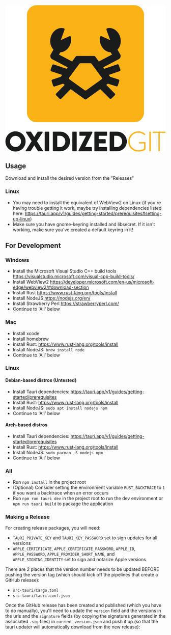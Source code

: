 <p align="center">
    <img src="src-tauri/icons/OxidizedGitMainLogo.png" alt="Oxidized Git">
</p>

## Usage
Download and install the desired version from the "Releases"
### Linux
* You may need to install the equivalent of WebView2 on Linux (if you're having trouble getting it work, maybe try installing dependencies listed here: https://tauri.app/v1/guides/getting-started/prerequisites#setting-up-linux)
* Make sure you have gnome-keyring installed and libsecret. If it isn't working, make sure you've created a default keyring in it!

## For Development
### Windows
* Install the Microsoft Visual Studio C++ build tools https://visualstudio.microsoft.com/visual-cpp-build-tools/
* Install WebView2 https://developer.microsoft.com/en-us/microsoft-edge/webview2/#download-section
* Install Rust https://www.rust-lang.org/tools/install
* Install NodeJS https://nodejs.org/en/
* Install Strawberry Perl https://strawberryperl.com/
* Continue to 'All' below
### Mac
* Install xcode
* Install homebrew
* Install Rust: https://www.rust-lang.org/tools/install
* Install NodeJS: `brew install node`
* Continue to 'All' below
### Linux
#### Debian-based distros (Untested)
* Install Tauri dependencies: https://tauri.app/v1/guides/getting-started/prerequisites
* Install Rust: https://www.rust-lang.org/tools/install
* Install NodeJS: `sudo apt install nodejs npm`
* Continue to 'All' below
#### Arch-based distros
* Install Tauri dependencies: https://tauri.app/v1/guides/getting-started/prerequisites
* Install Rust: https://www.rust-lang.org/tools/install
* Install NodeJS: `sudo pacman -S nodejs npm`
* Continue to 'All' below
### All
* Run `npm install` in the project root
* (Optional) Consider setting the environment variable `RUST_BACKTRACE` to `1` if you want a backtrace when an error occurs
* Run `npm run tauri dev` in the project root to run the dev environment or `npm run tauri build` to package the application
### Making a Release
For creating release packages, you will need:

* `TAURI_PRIVATE_KEY` and `TAURI_KEY_PASSWORD` set to sign updates for all versions
* `APPLE_CERTIFICATE`, `APPLE_CERTIFICATE_PASSWORD`, `APPLE_ID`, `APPLE_PASSWORD`, `APPLE_PROVIDER_SHORT_NAME`, and `APPLE_SIGNING_IDENTITY` set to sign and notarize Apple versions

There are 2 places that the version number needs to be updated BEFORE pushing the version tag (which should kick off the pipelines that create a GitHub release):
* `src-tauri/Cargo.toml`
* `src-tauri/tauri.conf.json`

Once the GitHub release has been created and published (which you have to do manually), you'll need to update the `version`
field and the versions in the urls and the `signature` fields (by copying the signatures generated in the associated `.sig` files) in `current_version.json`
and push it up (so that the tauri updater will automatically download from the new release):
